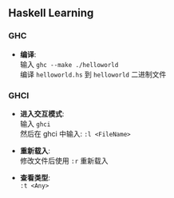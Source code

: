 
## Haskell Learning

### GHC
* __编译__:  
输入 `ghc --make ./helloworld`  
编译 `helloworld.hs` 到 `helloworld` 二进制文件  


### GHCI
* __进入交互模式__:  
输入 `ghci`  
然后在 ghci 中输入: `:l <FileName>`  

* __重新载入__:  
修改文件后使用 `:r` 重新载入    

* __查看类型__:  
`:t <Any>`

